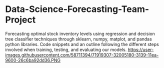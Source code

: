 # Data-Science-Forecasting-Team-Project
Forecasting optimal stock inventory levels using regression and decision tree classifier techniques through sklearn, numpy, matplot, and pandas python libraries. Code snippets and an outline following the different steps involved when training, testing, and evaluating our models.
https://user-images.githubusercontent.com/58711394/71919307-32005180-3139-11ea-9600-26c6ba92dd36.PNG
